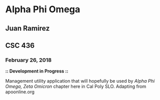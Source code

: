 # Alpha Phi Omega

## Juan Ramirez
## CSC 436

### February 26, 2018

**:: Development in Progress ::**

Management utility application that will hopefully be used by *Alpha Phi Omega, Zeta Omicron* chapter here in Cal Poly SLO.
Adapting from apoonline.org



